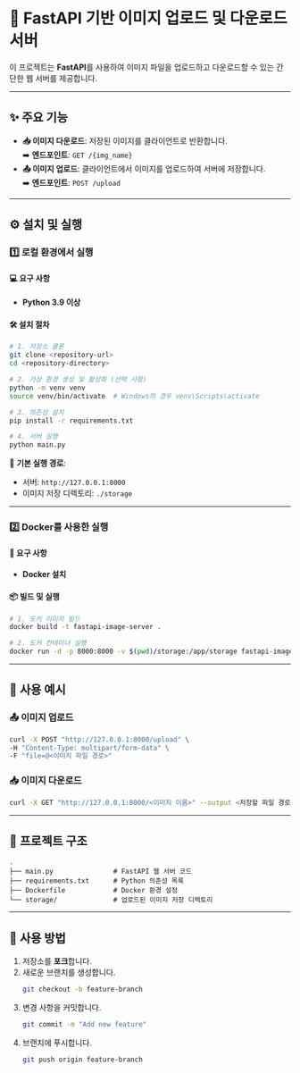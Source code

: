 # 🚀 FastAPI 기반 이미지 업로드 및 다운로드 서버

이 프로젝트는 **FastAPI**를 사용하여 이미지 파일을 업로드하고 다운로드할 수 있는 간단한 웹 서버를 제공합니다.

---

## ✨ 주요 기능

- **📥 이미지 다운로드**: 저장된 이미지를 클라이언트로 반환합니다.  
  ➡️ **엔드포인트**: `GET /{img_name}`
- **📤 이미지 업로드**: 클라이언트에서 이미지를 업로드하여 서버에 저장합니다.  
  ➡️ **엔드포인트**: `POST /upload`

---

## ⚙️ 설치 및 실행

### 1️⃣ 로컬 환경에서 실행

#### 💻 요구 사항
- **Python 3.9 이상**

#### 🛠️ 설치 절차
```bash
# 1. 저장소 클론
git clone <repository-url>
cd <repository-directory>

# 2. 가상 환경 생성 및 활성화 (선택 사항)
python -m venv venv
source venv/bin/activate  # Windows의 경우 venv\Scripts\activate

# 3. 의존성 설치
pip install -r requirements.txt

# 4. 서버 실행
python main.py
```

📍 **기본 실행 경로**:  
- 서버: `http://127.0.0.1:8000`  
- 이미지 저장 디렉토리: `./storage`

---

### 2️⃣ Docker를 사용한 실행

#### 🐋 요구 사항
- **Docker 설치**

#### 📦 빌드 및 실행
```bash
# 1. 도커 이미지 빌드
docker build -t fastapi-image-server .

# 2. 도커 컨테이너 실행
docker run -d -p 8000:8000 -v $(pwd)/storage:/app/storage fastapi-image-server
```

---

## 🔧 사용 예시

### 📤 이미지 업로드
```bash
curl -X POST "http://127.0.0.1:8000/upload" \
-H "Content-Type: multipart/form-data" \
-F "file=@<이미지 파일 경로>"
```

### 📥 이미지 다운로드
```bash
curl -X GET "http://127.0.0.1:8000/<이미지 이름>" --output <저장할 파일 경로>
```

---

## 📂 프로젝트 구조

```plaintext
.
├── main.py               # FastAPI 웹 서버 코드
├── requirements.txt      # Python 의존성 목록
├── Dockerfile            # Docker 환경 설정
└── storage/              # 업로드된 이미지 저장 디렉토리
```

---

## 🤝 사용 방법

1. 저장소를 **포크**합니다.
2. 새로운 브랜치를 생성합니다.  
   ```bash
   git checkout -b feature-branch
   ```
3. 변경 사항을 커밋합니다.  
   ```bash
   git commit -m "Add new feature"
   ```
4. 브랜치에 푸시합니다.  
   ```bash
   git push origin feature-branch
   ```